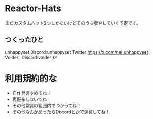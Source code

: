 # Reactor-Hats
まだカスタムハット2つしかないけどそのうち増やしていく予定です。
## つくったひと
unhappyset
Discord:unhappyset
Twitter:https://x.com/nel_unhappyset
Voider_
Discord:voider_01
# 利用規約的な
- 自作発言やめてね！
- 再配布しないでね！
- その他常識の範囲内でつかってね！
- その他なんかあったらDiscordとかで連絡してね！